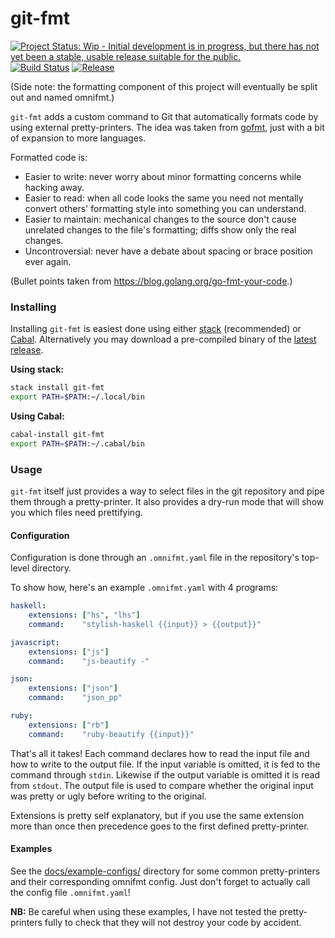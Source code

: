 # git-fmt

[![Project Status: Wip - Initial development is in progress, but there has not yet been a stable, usable release suitable for the public.](http://www.repostatus.org/badges/1.0.0/wip.svg)](http://www.repostatus.org/#wip)
[![Build Status](https://travis-ci.org/hjwylde/git-fmt.svg?branch=master)](https://travis-ci.org/hjwylde/git-fmt)
[![Release](https://img.shields.io/github/release/hjwylde/git-fmt.svg)](https://github.com/hjwylde/git-fmt/releases/latest)

(Side note: the formatting component of this project will eventually be split out and named omnifmt.)

`git-fmt` adds a custom command to Git that automatically formats code by using external
    pretty-printers.
The idea was taken from [gofmt](https://golang.org/cmd/gofmt/), just with a bit of expansion to more
    languages.

Formatted code is:

* Easier to write: never worry about minor formatting concerns while hacking away.
* Easier to read: when all code looks the same you need not mentally convert others' formatting
  style into something you can understand.
* Easier to maintain: mechanical changes to the source don't cause unrelated changes to the file's
  formatting; diffs show only the real changes.
* Uncontroversial: never have a debate about spacing or brace position ever again.

(Bullet points taken from https://blog.golang.org/go-fmt-your-code.)

### Installing

Installing `git-fmt` is easiest done using either
    [stack](https://github.com/commercialhaskell/stack) (recommended) or
    [Cabal](https://github.com/haskell/cabal).
Alternatively you may download a pre-compiled binary of the
    [latest release](https://github.com/hjwylde/git-fmt/releases/latest).

**Using stack:**

```bash
stack install git-fmt
export PATH=$PATH:~/.local/bin
```

**Using Cabal:**

```bash
cabal-install git-fmt
export PATH=$PATH:~/.cabal/bin
```

### Usage

`git-fmt` itself just provides a way to select files in the git repository and pipe them through a
    pretty-printer.
It also provides a dry-run mode that will show you which files need prettifying.

#### Configuration

Configuration is done through an `.omnifmt.yaml` file in the repository's top-level directory.

To show how, here's an example `.omnifmt.yaml` with 4 programs:
```yaml
haskell:
    extensions: ["hs", "lhs"]
    command:    "stylish-haskell {{input}} > {{output}}"

javascript:
    extensions: ["js"]
    command:    "js-beautify -"

json:
    extensions: ["json"]
    command:    "json_pp"

ruby:
    extensions: ["rb"]
    command:    "ruby-beautify {{input}}"
```

That's all it takes!
Each command declares how to read the input file and how to write to the output file.
If the input variable is omitted, it is fed to the command through `stdin`.
Likewise if the output variable is omitted it is read from `stdout`.
The output file is used to compare whether the original input was pretty or ugly before writing
    to the original.

Extensions is pretty self explanatory, but if you use the same extension more than once then
    precedence goes to the first defined pretty-printer.

#### Examples

See the [docs/example-configs/](https://github.com/hjwylde/git-fmt/tree/master/docs/example-configs/)
    directory for some common pretty-printers and their corresponding omnifmt config.
Just don't forget to actually call the config file `.omnifmt.yaml`!

**NB:** Be careful when using these examples, I have not tested the pretty-printers fully to check
    that they will not destroy your code by accident.

